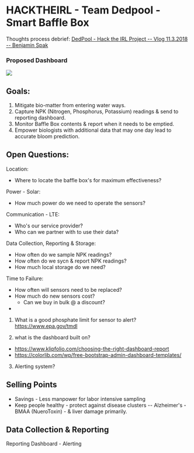 # HACKTHEIRL - Team Dedpool - Smart Baffle Box

Thoughts process debrief:
[DedPool - Hack the IRL Project -- Vlog 11.3.2018 -- Benjamin Spak](https://youtu.be/vHDMbWkQup8)

### Proposed Dashboard

![](https://cdn.colorlib.com/wp/wp-content/uploads/sites/2/gentelella-admin-template-preview.jpg)

## Goals: 

1. Mitigate bio-matter from entering water ways.
1. Capture NPK (Nitrogen, Phosphorus, Potassium) readings & send to reporting dashboard.
1. Monitor Baffle Box contents & report when it needs to be emptied.
1. Empower biologists with additional data that may one day lead to accurate bloom prediction.

## Open Questions:

Location: <br>
+ Where to locate the baffle box's for maximum effectiveness?

Power - Solar: <br>
+ How much power do we need to operate the sensors?

Communication - LTE: <br>
+ Who's our service provider?
+ Who can we partner with to use their data?

Data Collection, Reporting & Storage:<br>
+ How often do we sample NPK readings?
+ How often do we sycn & report NPK readings?
+ How much local storage do we need?

Time to Failure: <br>
+ How often will sensors need to be replaced?
+ How much do new sensors cost?
  + Can we buy in bulk @ a discount?
+ 

1. What is a good phosphate limit for sensor to alert? <br>
https://www.epa.gov/tmdl

2. what is the dashboard built on?
+ https://www.klipfolio.com/choosing-the-right-dashboard-report
+ https://colorlib.com/wp/free-bootstrap-admin-dashboard-templates/

3. Alerting system?

## Selling Points

+ Savings - Less manpower for labor intensive sampling
+ Keep people healthy - protect against disease clusters -- Alzheimer's - BMAA (NueroToxin) - & liver damage primarily.

## Data Collection & Reporting

Reporting Dashboard - Alerting